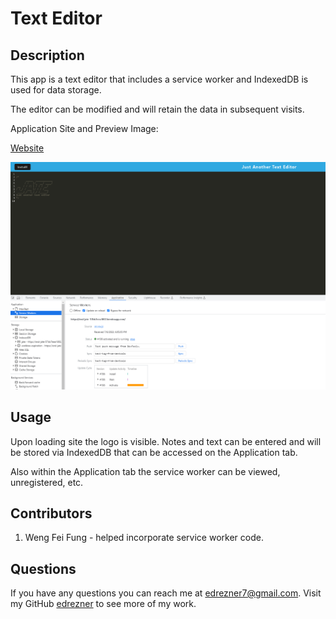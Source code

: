 # Text Editor

## Description

This app is a text editor that includes a service worker and IndexedDB is used for data storage.

The editor can be modified and will retain the data in subsequent visits.

Application Site and Preview Image:

[Website](https://end-jate-57bb7eea1802.herokuapp.com/)

![Preview Image](./client/src/images/preview.png)

## Usage

Upon loading site the logo is visible. Notes and text can be entered and will be stored via IndexedDB that can be accessed on the Application tab.

Also within the Application tab the service worker can be viewed, unregistered, etc.

## Contributors

1. Weng Fei Fung - helped incorporate service worker code.

## Questions

If you have any questions you can reach me at edrezner7@gmail.com. Visit my GitHub [edrezner](https://www.github.com/edrezner) to see more of my work.
